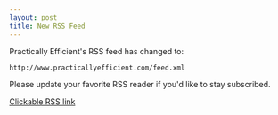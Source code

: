 ```yaml
---
layout: post
title: New RSS Feed
---
```


Practically Efficient's RSS feed has changed to:

	http://www.practicallyefficient.com/feed.xml

Please update your favorite RSS reader if you'd like to stay subscribed.

[Clickable RSS link][rss]

[rss]: http://www.practicallyefficient.com/feed.xml
